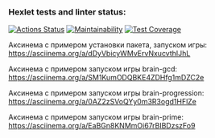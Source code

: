 ### Hexlet tests and linter status:
[![Actions Status](https://github.com/FredNo94/fullstack-javascript-project-lvl1/workflows/hexlet-check/badge.svg)](https://github.com/FredNo94/fullstack-javascript-project-lvl1/actions)
[![Maintainability](https://api.codeclimate.com/v1/badges/3c603aea9fbf65aebde8/maintainability)](https://codeclimate.com/github/FredNo94/fullstack-javascript-project-lvl1/maintainability)
[![Test Coverage](https://api.codeclimate.com/v1/badges/3c603aea9fbf65aebde8/test_coverage)](https://codeclimate.com/github/FredNo94/fullstack-javascript-project-lvl1/test_coverage)

Аксинема с примером установки пакета, запуском игры:
https://asciinema.org/a/dDyVbicyWMvErvNxucvthIJhL

Аксинема с примером запуском игры brain-gcd:
https://asciinema.org/a/SM1KumODQBKE4ZDHfg1mDZC2e

Аксинема с примером запуском игры brain-progression:
https://asciinema.org/a/0AZ2zSVoQYy0m3R3ogd1HFlZe

Аксинема с примером запуском игры brain-prime:
https://asciinema.org/a/EaBGn8KNMmOi67rBIBDzszFo9
